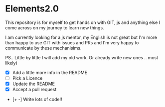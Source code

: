 # Elements2.0

This repository is for myself to get hands on with GIT, js and anything else I come across on my journey to learn new things.

I am currently looking for a js mentor, my English is not great but I'm more than happy to use GIT with issues and PRs and I'm very happy to communicate by these mechanisims. 

PS..
Little by little I will add my old work. Or already write new ones .. most likely)

- [X] Add a little more info in the README
- [ ] Pick a Licence
- [X] Update the README
- [X] Accept a pull request
- [+ -] Write lots of code!!
